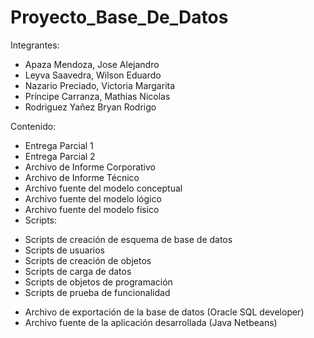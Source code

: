 # Proyecto_Base_De_Datos
Integrantes: 
* Apaza Mendoza, Jose Alejandro
* Leyva Saavedra, Wilson Eduardo
* Nazario Preciado, Victoria Margarita
* Príncipe Carranza, Mathias Nicolas
* Rodriguez Yañez Bryan Rodrigo

Contenido:
* Entrega Parcial 1
* Entrega Parcial 2
* Archivo de Informe Corporativo
* Archivo de Informe Técnico
* Archivo fuente del modelo conceptual
* Archivo fuente del modelo lógico
* Archivo fuente del modelo físico
* Scripts:
- Scripts de creación de esquema de base de datos
- Scripts de usuarios
- Scripts de creación de objetos
- Scripts de carga de datos
- Scripts de objetos de programación
- Scripts de prueba de funcionalidad
* Archivo de exportación de la base de datos (Oracle SQL developer)
* Archivo fuente de la aplicación desarrollada (Java Netbeans) 
